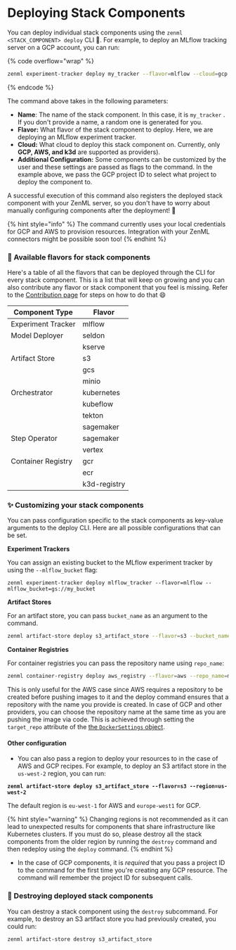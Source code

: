 # Deploying Stack Components

You can deploy individual stack components using the `zenml <STACK_COMPONENT> deploy` CLI 🚀. For example, to deploy an MLflow tracking server on a GCP account, you can run:

{% code overflow="wrap" %}
```bash
zenml experiment-tracker deploy my_tracker --flavor=mlflow --cloud=gcp --project_id="zenml"
```
{% endcode %}

The command above takes in the following parameters:

* **Name**: The name of the stack component. In this case, it is `my_tracker` . If you don't provide a name, a random one is generated for you.
* **Flavor:** What flavor of the stack component to deploy. Here, we are deploying an MLflow experiment tracker.
* **Cloud:** What cloud to deploy this stack component on. Currently, only **GCP, AWS, and k3d** are supported as providers).
* **Additional Configuration:** Some components can be customized by the user and these settings are passed as flags to the command. In the example above, we pass the GCP project ID to select what project to deploy the component to.

A successful execution of this command also registers the deployed stack component with your ZenML server, so you don't have to worry about manually configuring components after the deployment! 🤩

{% hint style="info" %}
The command currently uses your local credentials for GCP and AWS to provision resources. Integration with your ZenML connectors might be possible soon too!
{% endhint %}

### 🍨 Available flavors for stack components

Here's a table of all the flavors that can be deployed through the CLI for every stack component. This is a list that will keep on growing and you can also contribute any flavor or stack component that you feel is missing. Refer to the [Contribution page](contributing-flavors-or-components.md) for steps on how to do that :smile:

| Component Type     | Flavor       |
| ------------------ | ------------ |
| Experiment Tracker | mlflow       |
| Model Deployer     | seldon       |
|                    | kserve       |
| Artifact Store     | s3           |
|                    | gcs          |
|                    | minio        |
| Orchestrator       | kubernetes   |
|                    | kubeflow     |
|                    | tekton       |
|                    | sagemaker    |
| Step Operator      | sagemaker    |
|                    | vertex       |
| Container Registry | gcr          |
|                    | ecr          |
|                    | k3d-registry |

### ✨ Customizing your stack components

You can pass configuration specific to the stack components as key-value arguments to the deploy CLI. Here are all possible configurations that can be set.

**Experiment Trackers**

You can assign an existing bucket to the MLflow experiment tracker by using the `--mlflow_bucket` flag:

```shell
zenml experiment-tracker deploy mlflow_tracker --flavor=mlflow --mlflow_bucket=gs://my_bucket
```

**Artifact Stores**

For an artifact store, you can pass `bucket_name` as an argument to the command.

```bash
zenml artifact-store deploy s3_artifact_store --flavor=s3 --bucket_name=my_bucket
```

**Container Registries**

For container registries you can pass the repository name using `repo_name`:

```bash
zenml container-registry deploy aws_registry --flavor=aws --repo_name=my_repo
```

This is only useful for the AWS case since AWS requires a repository to be created before pushing images to it and the deploy command ensures that a repository with the name you provide is created. In case of GCP and other providers, you can choose the repository name at the same time as you are pushing the image via code. This is achieved through setting the `target_repo` attribute of the [the `DockerSettings` object](broken-reference).

#### Other configuration

* You can also pass a region to deploy your resources to in the case of AWS and GCP recipes. For example, to deploy an S3 artifact store in the `us-west-2` region, you can run:

<pre class="language-bash"><code class="lang-bash"><strong>zenml artifact-store deploy s3_artifact_store --flavor=s3 --region=us-west-2
</strong></code></pre>

The default region is `eu-west-1` for AWS and `europe-west1` for GCP.

{% hint style="warning" %}
Changing regions is not recommended as it can lead to unexpected results for components that share infrastructure like Kubernetes clusters. If you must do so, please destroy all the stack components from the older region by running the `destroy` command and then redeploy using the `deploy` command.
{% endhint %}

* In the case of GCP components, it is _required_ that you pass a project ID to the command for the first time you're creating any GCP resource. The command will remember the project ID for subsequent calls.&#x20;

### 🧹 Destroying deployed stack components

You can destroy a stack component using the `destroy` subcommand. For example, to destroy an S3 artifact store you had previously created, you could run:

```shell
zenml artifact-store destroy s3_artifact_store
```
